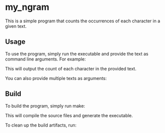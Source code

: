 # my_ngram

This is a simple program that counts the occurrences of each character in a given text.

## Usage

To use the program, simply run the executable and provide the text as command line arguments. For example:


This will output the count of each character in the provided text.

You can also provide multiple texts as arguments:


## Build

To build the program, simply run make:


This will compile the source files and generate the executable.

To clean up the build artifacts, run: